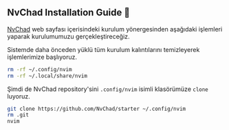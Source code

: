 ## NvChad Installation Guide 🔭

[NvChad](https://nvchad.com/docs/quickstart/install/) web sayfası içerisindeki kurulum yönergesinden aşağıdaki işlemleri yaparak kurulumumuzu gerçekleştireceğiz.

Sistemde daha önceden yüklü tüm kurulum kalıntılarını temizleyerek işlemlerimize başlıyoruz.

```bash
rm -rf ~/.config/nvim
rm -rf ~/.local/share/nvim
```

Şimdi de NvChad repository'sini `.config/nvim` isimli klasörümüze `clone` luyoruz.

```bash
git clone https://github.com/NvChad/starter ~/.config/nvim
rm .git
nvim
```
